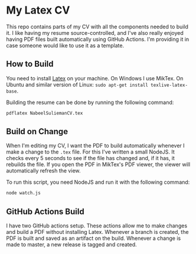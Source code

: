 # My Latex CV

This repo contains parts of my CV with all the components needed to build it.
I like having my resume source-controlled,
and I've also really enjoyed having PDF files built automatically using GitHub Actions.
I'm providing it in case someone would like to use it as a template.

## How to Build

You need to install [Latex](https://www.latex-project.org/) on your machine.
On Windows I use MikTex.
On Ubuntu and similar version of Linux: `sudo apt-get install texlive-latex-base`.

Building the resume can be done by running the following command:

```sh
pdflatex NabeelSuliemanCV.tex
```

## Build on Change

When I'm editing my CV, I want the PDF to build automatically whenever I make a change to the `.tex` file.
For this I've written a small NodeJS. It checks every 5 seconds to see if the file has changed and,
if it has, it rebuilds the file.
If you open the PDF in MikTex's PDF viewer, the viewer will automatically refresh the view.

To run this script, you need NodeJS and run it with the following command:

```sh
node watch.js
```

## GitHub Actions Build

I have two GitHub actions setup.
These actions allow me to make changes and build a PDF without installing Latex.
Whenever a branch is created, the PDF is built and saved as an artifact on the build.
Whenever a change is made to master, a new release is tagged and created.
